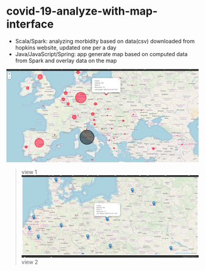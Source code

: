 # covid-19-analyze-with-map-interface
- Scala/Spark: analyzing morbidity based on data(csv) downloaded from hopkins website, updated one per a day
- Java/JavaScript/Spring: app generate map based on computed data from Spark and overlay data on the map

![](https://github.com/GregsHuub/covid-19-analyze-with-map-interface/blob/master/files/circle-status.PNG)
> view 1
![](https://github.com/GregsHuub/covid-19-analyze-with-map-interface/blob/master/files/point-status.PNG)
> view 2